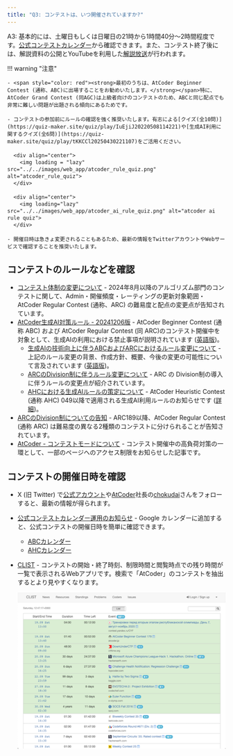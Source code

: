 ```yaml
---
title: "Q3: コンテストは、いつ開催されていますか?"
---
```


A3: 基本的には、土曜日もしくは日曜日の21時から1時間40分〜2時間程度です。[公式コンテストカレンダー](https://atcoder.jp/posts/1422)から確認できます。また、コンテスト終了後には、解説資料の公開とYouTubeを利用した[解説放送](https://www.youtube.com/channel/UCtG3StnbhxHxXfE6Q4cPZwQ)が行われます。

!!! warning "注意"

    - <span style="color: red"><strong>最初のうちは、AtCoder Beginner Contest (通称、ABC)に出場することをお勧めいたします。</strong></span>特に、AtCoder Grand Contest (同AGC)は上級者向けのコンテストのため、ABCと同じ配点でも非常に難しい問題が出題される傾向にあるためです。

    - コンテストの参加前にルールの確認を強く推奨いたします。有志による[クイズ(全10問)](https://quiz-maker.site/quiz/play/IuEjiJ20220508114221)や[生成AI利用に関するクイズ(全6問)](https://quiz-maker.site/quiz/play/tKKCCl20250430221107)をご活用ください。

      <div align="center">
        <img loading = "lazy" src="../../images/web_app/atcoder_rule_quiz.png" alt="atcoder_rule_quiz">
      </div>

      <div align="center">
        <img loading="lazy" src="../../images/web_app/atcoder_ai_rule_quiz.png" alt="atcoder ai rule quiz">
      </div>

    - 開催日時は急きょ変更されることもあるため、最新の情報をTwitterアカウントやWebサービスで確認することを推奨いたします。

## コンテストのルールなどを確認

<!-- markdown-link-check-disable -->

- [コンテスト体制の変更について](https://atcoder.jp/posts/1280) - 2024年8月以降のアルゴリズム部門のコンテストに関して、Admin・開催頻度・レーティングの更新対象範囲・AtCoder Regular Contest (通称、ARC) の難易度と配点の変更点が告知されています。
- [AtCoder生成AI対策ルール - 20241206版](https://info.atcoder.jp/entry/llm-rules-ja) - AtCoder Beginner Contest (通称 ABC) および AtCoder Regular Contest (同 ARC)のコンテスト開催中を対象として、生成AIの利用における禁止事項が説明されています ([英語版](https://info.atcoder.jp/entry/llm-rules-en))。
    - [生成AIの技術向上に伴うABCおよびARCにおけるルール変更について](https://atcoder.jp/posts/1347) - 上記のルール変更の背景、作成方針、概要、今後の変更の可能性について言及されています ([英語版](https://atcoder.jp/posts/1350))。
    - [ARCのDivision制に伴うルール変更について](https://atcoder.jp/posts/1368) - ARC の Division制の導入に伴うルールの変更点が紹介されています。
    - [AHCにおける生成AIルールの策定について](https://atcoder.jp/posts/1494) - AtCoder Heuristic Contest (通称 AHC) 049以降で適用される生成AI利用ルールのお知らせです ([詳細](https://info.atcoder.jp/entry/ahc-llm-rules-ja))。
- [ARCのDivision制についての告知](https://atcoder.jp/posts/1364) - ARC189以降、AtCoder Regular Contest (通称 ARC) は難易度の異なる2種類のコンテストに分けられることが告知されています。
- [AtCoder - コンテストモードについて](https://atcoder.jp/posts/1021) - コンテスト開催中の高負荷対策の一環として、一部のページへのアクセス制限をお知らせした記事です。

<!-- markdown-link-check-enable -->

## コンテストの開催日時を確認

- X (旧 Twitter) で[公式アカウント](https://x.com/atcoder)や[AtCoder](https://atcoder.jp/)社長の[chokudai](https://x.com/chokudai)さんをフォローすると、最新の情報が得られます。

- [公式コンテストカレンダー運用のお知らせ](https://atcoder.jp/posts/1422) - Google カレンダーに追加すると、公式コンテストの開催日時を簡単に確認できます。
    - [ABCカレンダー](https://calendar.google.com/calendar/u/0?cid=Y180MzA3MDIxZTE0ZDhhMzNlYzgzNjI5YmM1MWQ2OTEzMWMwNjMxOGJiNGQ1ZmRjOTYwODNlZDE2ODFmMGEwZWQ2QGdyb3VwLmNhbGVuZGFyLmdvb2dsZS5jb20)
    - [AHCカレンダー](https://calendar.google.com/calendar/u/0?cid=Y18yYTZiOWYxNTc3Nzg0N2E5YmNlNDhlMDI2OTkyYmY2ZGZjOWE2ZTlhMjk3Mjk4YTFjNjQ5NWMwYjE3NjQ5NjU0QGdyb3VwLmNhbGVuZGFyLmdvb2dsZS5jb20)

- [CLIST](https://clist.by/) - コンテストの開始・終了時刻、制限時間と閲覧時点での残り時間が一覧で表示されるWebアプリです。検索で「AtCoder」のコンテストを抽出するとより見やすくなります。

  <div align="center">
    <img loading = "lazy" src="../../images/web_app/clist.png" alt="clist">
  </div>
